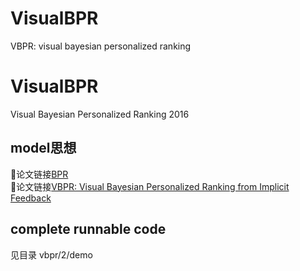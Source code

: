 # VisualBPR
VBPR: visual bayesian personalized ranking
# VisualBPR
Visual Bayesian Personalized Ranking 2016
## model思想
📖论文链接[BPR](https://arxiv.org/pdf/1205.2618)  
📖论文链接[VBPR: Visual Bayesian Personalized Ranking from Implicit Feedback](https://www.aaai.org/ocs/index.php/AAAI/AAAI16/paper/download/11914/11576)

## complete runnable code
见目录 vbpr/2/demo



